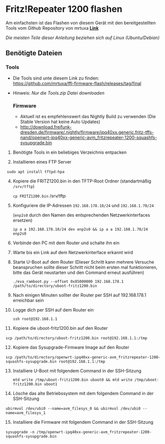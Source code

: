 # Fritz!Repeater 1200 flashen

Am einfachsten ist das Flashen von diesem Ger&auml;t mit den bereitgestellten Tools vom Github Repository von mrtuxa [**Link**](https://github.com/mrtuxa/ffl-firmware-flash/releases/tag/final)

*Die meisten Teile dieser Anleitung beziehen sich auf Linux (Ubuntu/Debian)*



## Ben&ouml;tigte Dateien

  ### Tools

- Die Tools sind unte diesem Link zu finden: https://github.com/mrtuxa/ffl-firmware-flash/releases/tag/final

- Hinweis:  *Nur die Tools.zip Datei downloaden*

  

  ### Firmware

  - Aktuell ist es empfehlenswert das Nightly Build zu verwenden (Die Stable Version hat keine Auto Updates)
  - http://download.freifunk-dresden.de/firmware/.nightly/firmware/ipq40xx.generic.fritz-tffs-nand/openwrt-ipq40xx-generic-avm_fritzrepeater-1200-squashfs-sysupgrade.bin

  

1. Ben&ouml;tigte Tools in ein beliebiges Verzeichnis entpacken

2. Installieren eines FTP Server

   

​		`sudo apt install tftpd-hpa`

4. Kopiere die FRITZ1200.bin in den TFTP-Root Ordner (standartm&auml;ßig `/srv/tftp`)

   `cp FRITZ1200.bin` /srv/tftp

5. Konfiguriere die IP-Adressen `192.168.178.10/24` und `192.168.1.70/24`

   (`enp2s0` durch den Namen des entsprechenden Netzwerkinterfaces ersetzen)

   `ip a a 192.168.178.10/24 dev enp2s0 && ip a a 192.168.1.70/24 enp2s0`

6. Verbinde den PC mit dem Router und schalte ihn ein

7. Warte bis ein Link auf dem Netzwerkinterface erkannt wird

8. Starte U-Boot auf dem Router (Dieser Schritt kann mehrere Versuche beanspruchen sollte dieser Schritt nicht beim ersten mal funktionieren, bitte das Ger&auml;t neustarten und den Command erneut ausf&uuml;hren)

   `./eva_ramboot.py --offset 0x85000000 192.168.178.1 /path/to/directory/uboot-fritz1200.bin`

9. Nach einigen Minuten sollter der Router per SSH auf 192.168.178.1 erreichbar sein

10. Logge dich per SSH auf dem Router ein

    `ssh root@192.168.1.1`

11. Kopiere die uboot-fritz1200.bin auf den Router

​      `scp /path/to/directory/uboot-fritz1200.bin root@192.168.1.1:/tmp`



12. Kopiere das Sysupgrade-Firmware Image auf den Router

​      `scp /path/to/directory/openwrt-ipq40xx-generic-avm_fritzrepeater-1200-squashfs-sysupgrade.bin root@192.168.1.1:/tmp`

13. Installiere U-Boot mit folgendem Command in der SSH-Sitzung

    `mtd write /tmp/uboot-fritz1200.bin uboot0 && mtd write /tmp/uboot-fritz1200.bin uboot1`

14. L&ouml;sche das alte Betriebssystem mit dem folgendem Command in der SSH-Sitzung

​      `ubirmvol /dev/ubi0 --name=avm_filesys_0 && ubirmvol /dev/ubi0 --name=avm_filesys_1` 



15. Installiere die Firmware mit folgendem Command in der SSH-Sitzung

​      `sysupgrade -n /tmp/openwrt-ipq40xx-generic-avm_fritzrepeater-1200-squashfs-sysupgrade.bin`





